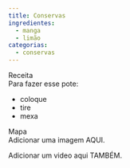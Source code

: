 ```yaml
---
title: Conservas
ingredientes:
  - manga
  - limão
categorias:
  - conservas
---
```

<div class="content-receita" markdown="1" data-slug="{{ page.slug }}">
  <div class="content-title">Receita</div>
  Para fazer esse pote:

  - coloque
  - tire
  - mexa
</div>

<div class="content-mapa" markdown="1" data-slug="{{ page.slug }}">
  <div class="content-title">Mapa</div>
  Adicionar uma imagem AQUI.
  
  Adicionar um video aqui TAMBÉM.
</div>

